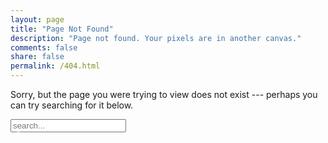```yaml
---
layout: page
title: "Page Not Found"
description: "Page not found. Your pixels are in another canvas."
comments: false
share: false
permalink: /404.html
---  
```


Sorry, but the page you were trying to view does not exist --- perhaps you can try searching for it below.

<div id="search-container">
  <li class="fa fa-search" style="position: absolute;padding: 10px;color: #ffffff70;"></li>
  <input type="text" id="search-input" list="results-container" placeholder="search..."  onchange="search_post();" onclick="clearinput();">
  <datalist id="results-container"></datalist>
</div>

<script src="{{ site.url }}/assets/js/simple-jekyll-search.min.js"></script>
<script>
    window.simpleJekyllSearch = new SimpleJekyllSearch({
      searchInput: document.getElementById('search-input'),
      resultsContainer: document.getElementById('results-container'),
      json: '{{ site.url }}/search.json',
      searchResultTemplate: '<option id={title} url="{{ site.url }}{url}">{title}</option>', // 文章列表模板
      noResultsText: '<option>没有搜索到文章</option>', // 无搜索数据提示语
      limit: 20, // 返回最大文章数
      fuzzy: false // 是否模糊匹配
    })
    function search_post(){
      var select_post = document.getElementById('search-input').value;
      if (select_post) {
        var post_option = document.getElementById(select_post);
        if (post_option) {
          post_url = post_option.getAttribute('url');
          window.location.href = post_url;
        }
      }
    }
    function clearinput(){
      $("#search-input").val("");
    }
</script>